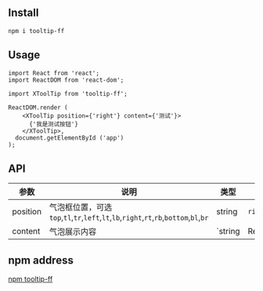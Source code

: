 ## Install

```
npm i tooltip-ff
```

## Usage

```
import React from 'react';
import ReactDOM from 'react-dom';

import XToolTip from 'tooltip-ff';

ReactDOM.render (
    <XToolTip position={'right'} content={'测试'}>
      {'我是测试按钮'}
    </XToolTip>,
  document.getElementById ('app')
);

```

## API

| 参数     | 说明                                                                                  | 类型                               | 默认    |
| -------- | ------------------------------------------------------------------------------------- | ---------------------------------- | ------- |
| position | 气泡框位置，可选`top`,`tl`,`tr`,`left`,`lt`,`lb`,`right`,`rt`,`rb`,`bottom`,`bl`,`br` | string                             | `right` |
| content  | 气泡展示内容                                                                          | `string|ReactNode|() => ReactNode` | 无      |

## npm address

[npm tooltip-ff](https://www.npmjs.com/package/tooltip-ff)
